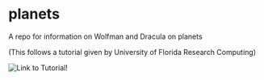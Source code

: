 # planets
A repo for information on Wolfman and Dracula on planets

(This follows a tutorial given by University of Florida Research Computing)

![Link to Tutorial!](https://github.com/UFResearchComputing/git-training)
